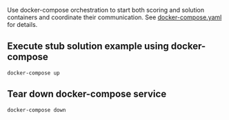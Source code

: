 Use docker-compose orchestration to start both scoring and solution containers and coordinate their communication.
See [docker-compose.yaml](docker-compose.yaml) for details.

## Execute stub solution example using docker-compose

    docker-compose up

## Tear down docker-compose service

    docker-compose down
